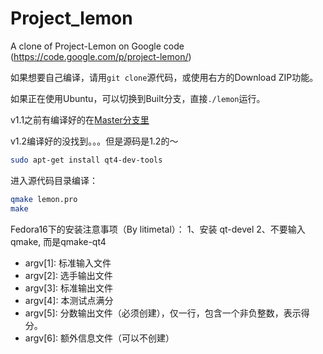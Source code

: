 Project_lemon
=============

A clone of Project-Lemon on Google code (https://code.google.com/p/project-lemon/)

如果想要自己编译，请用`git clone`源代码，或使用右方的Download ZIP功能。

如果正在使用Ubuntu，可以切换到Built分支，直接`./lemon`运行。

v1.1之前有编译好的在[Master分支里](https://github.com/FreestyleOJ/Project_lemon/tree/master/release_build)

v1.2编译好的没找到。。。但是源码是1.2的～

```sh
sudo apt-get install qt4-dev-tools
```
进入源代码目录编译：
```sh
qmake lemon.pro
make
```
Fedora16下的安装注意事项（By litimetal）： 1、安装 qt-devel 2、不要输入qmake, 而是qmake-qt4

 - argv[1]: 标准输入文件 
 - argv[2]: 选手输出文件
 - argv[3]: 标准输出文件
 - argv[4]: 本测试点满分
 - argv[5]: 分数输出文件（必须创建），仅一行，包含一个非负整数，表示得分。
 - argv[6]: 额外信息文件（可以不创建）
